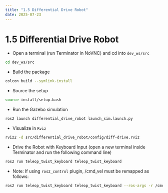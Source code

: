 ```yaml
---
title: "1.5 Differential Drive Robot"
date: 2025-07-23
---
```


# 1.5 Differential Drive Robot

- Open a terminal (run Terminator in NoVNC) and cd into `dev_ws/src`

```bash
cd dev_ws/src
````

* Build the package

```bash
colcon build --symlink-install
```

* Source the setup

```bash
source install/setup.bash
```

* Run the Gazebo simulation

```bash
ros2 launch differential_drive_robot launch_sim.launch.py
```

* Visualize in `Rviz`

```bash
rviz2 -d src/differential_drive_robot/config/diff-drive.rviz
```

* Drive the Robot with Keyboard Input (open a new terminal inside Terminator and run the following command line)

```bash
ros2 run teleop_twist_keyboard teleop_twist_keyboard
```

* Note: If using `ros2_control` plugin, /cmd\_vel must be remapped as follows:

```bash
ros2 run teleop_twist_keyboard teleop_twist_keyboard --ros-args -r /cmd_vel:=/diff_cont/cmd_vel_unstamped
```